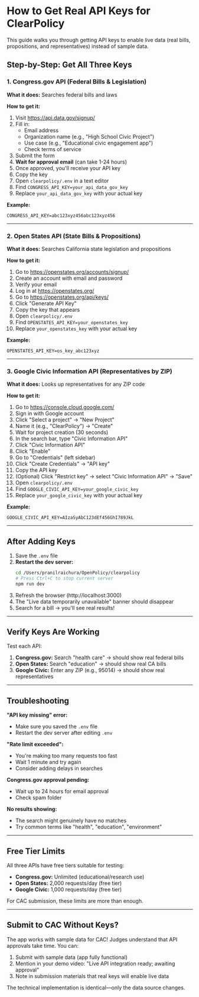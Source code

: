 # How to Get Real API Keys for ClearPolicy

This guide walks you through getting API keys to enable live data (real bills, propositions, and representatives) instead of sample data.

## Step-by-Step: Get All Three Keys

### 1. Congress.gov API (Federal Bills & Legislation)

**What it does:** Searches federal bills and laws

**How to get it:**
1. Visit https://api.data.gov/signup/
2. Fill in:
   - Email address
   - Organization name (e.g., "High School Civic Project")
   - Use case (e.g., "Educational civic engagement app")
   - Check terms of service
3. Submit the form
4. **Wait for approval email** (can take 1-24 hours)
5. Once approved, you'll receive your API key
6. Copy the key
7. Open `clearpolicy/.env` in a text editor
8. Find `CONGRESS_API_KEY=your_api_data_gov_key`
9. Replace `your_api_data_gov_key` with your actual key

**Example:**
```
CONGRESS_API_KEY=abc123xyz456abc123xyz456
```

---

### 2. Open States API (State Bills & Propositions)

**What it does:** Searches California state legislation and propositions

**How to get it:**
1. Go to https://openstates.org/accounts/signup/
2. Create an account with email and password
3. Verify your email
4. Log in at https://openstates.org/
5. Go to https://openstates.org/api/keys/
6. Click "Generate API Key"
7. Copy the key that appears
8. Open `clearpolicy/.env`
9. Find `OPENSTATES_API_KEY=your_openstates_key`
10. Replace `your_openstates_key` with your actual key

**Example:**
```
OPENSTATES_API_KEY=os_key_abc123xyz
```

---

### 3. Google Civic Information API (Representatives by ZIP)

**What it does:** Looks up representatives for any ZIP code

**How to get it:**
1. Go to https://console.cloud.google.com/
2. Sign in with Google account
3. Click "Select a project" → "New Project"
4. Name it (e.g., "ClearPolicy") → "Create"
5. Wait for project creation (30 seconds)
6. In the search bar, type "Civic Information API"
7. Click "Civic Information API"
8. Click "Enable"
9. Go to "Credentials" (left sidebar)
10. Click "Create Credentials" → "API key"
11. Copy the API key
12. (Optional) Click "Restrict key" → select "Civic Information API" → "Save"
13. Open `clearpolicy/.env`
14. Find `GOOGLE_CIVIC_API_KEY=your_google_civic_key`
15. Replace `your_google_civic_key` with your actual key

**Example:**
```
GOOGLE_CIVIC_API_KEY=AIzaSyAbC123dEf456GhI789JkL
```

---

## After Adding Keys

1. Save the `.env` file
2. **Restart the dev server:**
   ```bash
   cd /Users/pranilraichura/OpenPolicy/clearpolicy
   # Press Ctrl+C to stop current server
   npm run dev
   ```
3. Refresh the browser (http://localhost:3000)
4. The "Live data temporarily unavailable" banner should disappear
5. Search for a bill → you'll see real results!

---

## Verify Keys Are Working

Test each API:

1. **Congress.gov:** Search "health care" → should show real federal bills
2. **Open States:** Search "education" → should show real CA bills
3. **Google Civic:** Enter any ZIP (e.g., 95014) → should show real representatives

---

## Troubleshooting

**"API key missing" error:**
- Make sure you saved the `.env` file
- Restart the dev server after editing `.env`

**"Rate limit exceeded":**
- You're making too many requests too fast
- Wait 1 minute and try again
- Consider adding delays in searches

**Congress.gov approval pending:**
- Wait up to 24 hours for email approval
- Check spam folder

**No results showing:**
- The search might genuinely have no matches
- Try common terms like "health", "education", "environment"

---

## Free Tier Limits

All three APIs have free tiers suitable for testing:

- **Congress.gov:** Unlimited (educational/research use)
- **Open States:** 2,000 requests/day (free tier)
- **Google Civic:** 1,000 requests/day (free tier)

For CAC submission, these limits are more than enough.

---

## Submit to CAC Without Keys?

The app works with sample data for CAC! Judges understand that API approvals take time. You can:

1. Submit with sample data (app fully functional)
2. Mention in your demo video: "Live API integration ready; awaiting approval"
3. Note in submission materials that real keys will enable live data

The technical implementation is identical—only the data source changes.

